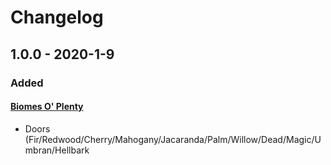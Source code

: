 # Changelog

## 1.0.0 - 2020-1-9
### Added
#### [Biomes O' Plenty](https://www.curseforge.com/minecraft/mc-mods/biomes-o-plenty)
- Doors (Fir/Redwood/Cherry/Mahogany/Jacaranda/Palm/Willow/Dead/Magic/Umbran/Hellbark
